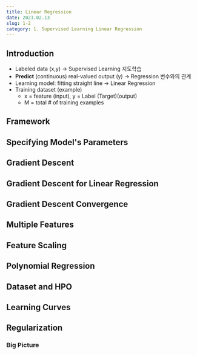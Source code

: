 ```yaml
---
title: Linear Regression
date: 2023.02.13
slug: 1-2
category: 1. Supervised Learning Linear Regression
---
```


## Introduction

- Labeled data (x,y) &rightarrow; Supervised Learning 지도학습
- **Predict** (continuous) real-valued output (y) &rightarrow; Regression 변수와의 관계 
- Learning model: fitting straight line &rightarrow; Linear Regression
- Training dataset (example)
  - x = feature (input), y = Label (Target)(output)
  - M = total # of training examples
  
## Framework



## Specifying Model's Parameters

## Gradient Descent

## Gradient Descent for Linear Regression

## Gradient Descent Convergence

## Multiple Features

## Feature Scaling

## Polynomial Regression

## Dataset and HPO

## Learning Curves

## Regularization

### Big Picture
